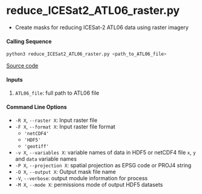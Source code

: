 reduce_ICESat2_ATL06_raster.py
==============================

- Create masks for reducing ICESat-2 ATL06 data using raster imagery

#### Calling Sequence
```bash
python3 reduce_ICESat2_ATL06_raster.py <path_to_ATL06_file>
```
[Source code](https://github.com/tsutterley/read-ICESat-2/blob/main/scripts/reduce_ICESat2_ATL06_raster.py)

#### Inputs
1. `ATL06_file`: full path to ATL06 file

#### Command Line Options
- `-R X`, `--raster X`: Input raster file
- `-F X`, `--format X`: Input raster file format
    * `'netCDF4'`
    * `'HDF5'`
    * `'geotiff'`
- `-v X`, `--variables X`: variable names of data in HDF5 or netCDF4 file
        `x`, `y` and `data` variable names
- `-P X`, `--projection X`: spatial projection as EPSG code or PROJ4 string
- `-O X`, `--output X`: Output mask file name
- `-V`, `--verbose`: output module information for process
- `-M X`, `--mode X`: permissions mode of output HDF5 datasets
